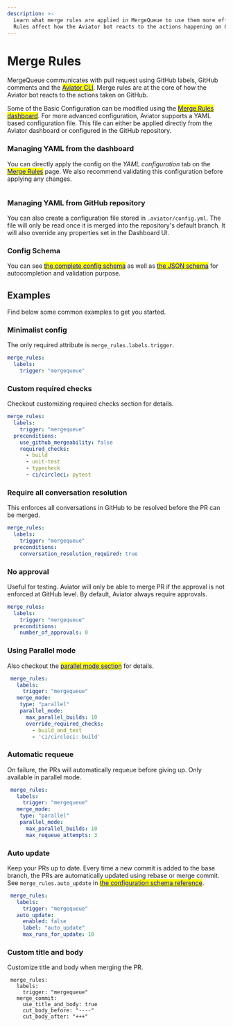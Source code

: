 ```yaml
---
description: >-
  Learn what merge rules are applied in MergeQueue to use them more efficiently.
  Rules affect how the Aviator bot reacts to the actions happening on GitHub.
---
```


# Merge Rules

MergeQueue communicates with pull request using GitHub labels, GitHub comments and the [<mark style="color:blue;">Aviator CLI</mark>](../aviator-cli/). Merge rules are at the core of how the Aviator bot reacts to the actions taken on GitHub.

Some of the Basic Configuration can be modified using the [<mark style="color:blue;">Merge Rules dashboard</mark>](https://app.aviator.co/github/rules). For more advanced configuration, Aviator supports a YAML based configuration file. This file can either be applied directly from the Aviator dashboard or configured in the GitHub repository.

### Managing YAML from the dashboard

You can directly apply the config on the _YAML configuration_ tab on the [<mark style="color:blue;">Merge Rules</mark>](https://app.aviator.co/github/validate-config) page. We also recommend validating this configuration before applying any changes.

<figure><img src="../.gitbook/assets/Screen Shot 2023-10-12 at 3.22.07 PM.png" alt=""><figcaption></figcaption></figure>

### Managing YAML from GitHub repository

You can also create a configuration file stored in `.aviator/config.yml`. The file will only be read once it is merged into the repository's default branch. It will also override any properties set in the Dashboard UI.

### Config Schema

You can see [<mark style="color:blue;">the complete config schema</mark>](https://app.aviator.co/schema/index.html#aviator_config_yaml.json) as well as [<mark style="color:blue;">the JSON schema</mark>](https://app.aviator.co/schema/aviator_config_yaml.json) for autocompletion and validation purpose.

## Examples

Find below some common examples to get you started.

### Minimalist config

The only required attribute is `merge_rules.labels.trigger`.

```yaml
merge_rules:
  labels:
    trigger: "mergequeue"
```

### Custom required checks

Checkout customizing required checks section for details.

```yaml
merge_rules:
  labels:
    trigger: "mergequeue"
  preconditions:
    use_github_mergeability: false
    required_checks:
      - build
      - unit-test
      - typecheck
      - ci/circleci: pytest

```

### Require all conversation resolution

This enforces all conversations in GitHub to be resolved before the PR can be merged.

```yaml
merge_rules:
  labels:
    trigger: "mergequeue"
  preconditions:
    conversation_resolution_required: true
```

### No approval

Useful for testing. Aviator will only be able to merge PR if the approval is not enforced at GitHub level. By default, Aviator always require approvals.

```yaml
merge_rules:
  labels:
    trigger: "mergequeue"
  preconditions:
    number_of_approvals: 0
```

### Using Parallel mode

Also checkout the [<mark style="color:blue;">parallel mode section</mark>](concepts/parallel-mode/) for details.

```yaml
 merge_rules:
   labels:
     trigger: "mergequeue"
   merge_mode:
    type: "parallel"
    parallel_mode:
      max_parallel_builds: 10
      override_required_checks:
        - build_and_test
        - 'ci/circleci: build'
```

### Automatic requeue

On failure, the PRs will automatically requeue before giving up. Only available in parallel mode.

```yaml
 merge_rules:
   labels:
     trigger: "mergequeue"
   merge_mode:
    type: "parallel"
    parallel_mode:
      max_parallel_builds: 10
      max_requeue_attempts: 3
```

### Auto update

Keep your PRs up to date. Every time a new commit is added to the base branch, the PRs are automatically updated using rebase or merge commit. See `merge_rules.auto_update` in [<mark style="color:blue;">the configuration schema reference</mark>](https://app.aviator.co/schema/index.html#aviator_config_yaml.json).

```yaml
 merge_rules:
   labels:
     trigger: "mergequeue"
   auto_update:
     enabled: false
     label: "auto_update"
     max_runs_for_update: 10
```

### Custom title and body

Customize title and body when merging the PR.

```
 merge_rules:
   labels:
     trigger: "mergequeue"
   merge_commit:
     use_title_and_body: true
     cut_body_before: "----"
     cut_body_after: "+++"
```
